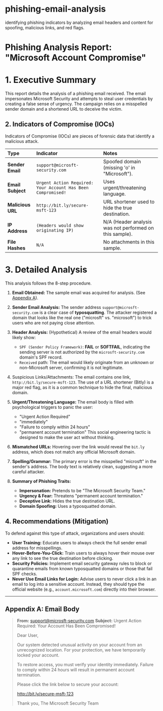 # phishing-email-analysis
identifying phishing indicators by analyzing email headers and content for spoofing, malicious links, and red flags.
# Phishing Analysis Report: "Microsoft Account Compromise"

# 1. Executive Summary

This report details the analysis of a phishing email received. The email impersonates Microsoft Security and attempts to steal user credentials by creating a false sense of urgency. The campaign relies on a misspelled sender domain and a shortened URL to deceive the victim.

## 2. Indicators of Compromise (IOCs)

Indicators of Compromise (IOCs) are pieces of forensic data that identify a malicious attack.

| Type | Indicator | Notes |
| :--- | :--- | :--- |
| **Sender Email** | `support@microsft-security.com` | Spoofed domain (missing 'o' in "Microsoft"). |
| **Email Subject** | `Urgent Action Required: Your Account Has Been Compromised!` | Uses urgent/threatening language. |
| **Malicious URL** | `http://bit.ly/secure-msft-123` | URL shortener used to hide the true destination. |
| **IP Address** | `(Headers would show originating IP)` | N/A (Header analysis was not performed on this sample). |
| **File Hashes** | `N/A` | No attachments in this sample. |

# 3. Detailed Analysis 

This analysis follows the 8-step procedure.

1.  **Email Obtained:** The sample email was acquired for analysis. (See [Appendix A](#appendix-a-email-body)).

2.  **Sender Email Analysis:** The sender address `support@microsft-security.com` is a clear case of **typosquatting**. The attacker registered a domain that looks like the real one ("microsft" vs. "microsoft") to trick users who are not paying close attention.

3.  **Header Analysis:** (Hypothetical) A review of the email headers would likely show:
    * `SPF (Sender Policy Framework)`: **FAIL** or **SOFTFAIL**, indicating the sending server is not authorized by the `microsft-security.com` domain's SPF record.
    * `Received` path: The email would likely originate from an unknown or non-Microsoft server, confirming it is not legitimate.

4.  Suspicious Links/Attachments: The email contains one link, `http://bit.ly/secure-msft-123`. The use of a URL shortener (Bitly) is a major red flag, as it is a common technique to hide the final, malicious domain.

5.  **Urgent/Threatening Language:** The email body is filled with psychological triggers to panic the user:
    * "Urgent Action Required"
    * "immediately"
    * "Failure to comply within 24 hours"
    * "permanent account termination"
    This social engineering tactic is designed to make the user act without thinking.

6.  **Mismatched URLs:** Hovering over the link would reveal the `bit.ly` address, which does not match any official Microsoft domain.

7.  **Spelling/Grammar:** The primary error is the misspelled "microsft" in the sender's address. The body text is relatively clean, suggesting a more careful attacker.

8.  **Summary of Phishing Traits:**
    * **Impersonation:** Pretends to be "The Microsoft Security Team."
    * **Urgency & Fear:** Threatens "permanent account termination."
    * **Deceptive Link:** Hides the true destination URL.
    * **Domain Spoofing:** Uses a typosquatted domain.

## 4. Recommendations (Mitigation)

To defend against this type of attack, organizations and users should:

* **User Training:** Educate users to always check the full sender email address for misspellings.
* **Hover-Before-You-Click:** Train users to always hover their mouse over any link to see the true destination before clicking.
* **Security Policies:** Implement email security gateway rules to block or quarantine emails from known typosquatted domains or those that fail SPF checks.
* **Never Use Email Links for Login:** Advise users to never click a link in an email to log into a sensitive account. Instead, they should type the official website (e.g., `account.microsoft.com`) directly into their browser.

---

## Appendix A: Email Body

> **From:** support@microsft-security.com
> **Subject:** Urgent Action Required: Your Account Has Been Compromised!
>
> Dear User,
>
> Our system detected unusual activity on your account from an unrecognized location. For your protection, we have temporarily locked your account.
>
> To restore access, you must verify your identity immediately. Failure to comply within 24 hours will result in permanent account termination.
>
> Please click the link below to secure your account:
>
> http://bit.ly/secure-msft-123
>
> Thank you,
> The Microsoft Security Team
